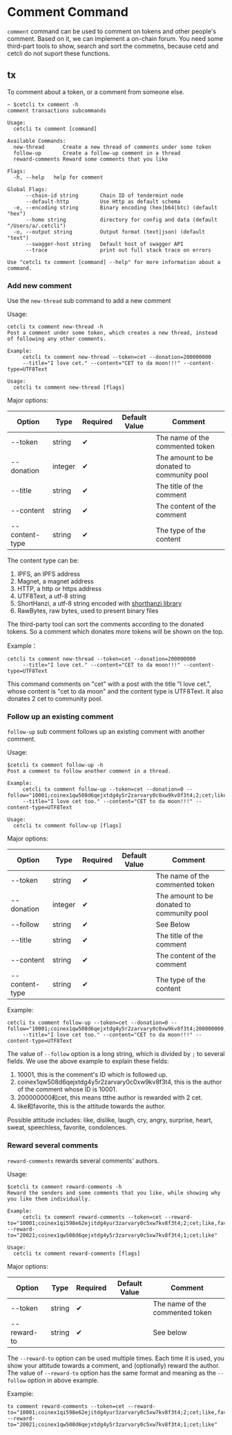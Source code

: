 # Comment Command

`comment` command can be used to comment on tokens and other people's comment. Based on it, we can implement a on-chain forum. You need some third-part tools to show, search and sort the commetns, because cetd and cetcli do not suport these functions.

## tx

To comment about a token, or a comment from someone else.

```
~ $cetcli tx comment -h
comment transactions subcommands

Usage:
  cetcli tx comment [command]

Available Commands:
  new-thread      Create a new thread of comments under some token
  follow-up       Create a follow-up comment in a thread
  reward-comments Reward some comments that you like

Flags:
  -h, --help   help for comment

Global Flags:
      --chain-id string       Chain ID of tendermint node
      --default-http          Use Http as default schema
  -e, --encoding string       Binary encoding (hex|b64|btc) (default "hex")
      --home string           directory for config and data (default "/Users/a/.cetcli")
  -o, --output string         Output format (text|json) (default "text")
      --swagger-host string   Default host of swagger API
      --trace                 print out full stack trace on errors

Use "cetcli tx comment [command] --help" for more information about a command.
```

### Add new comment

Use the `new-thread` sub command to add a new comment

Usage:

```
cetcli tx comment new-thread -h
Post a comment under some token, which creates a new thread, instead of following any other comments.

Example: 
	 cetcli tx comment new-thread --token=cet --donation=200000000 
	 --title="I love cet." --content="CET to da moon!!!" --content-type=UTF8Text

Usage:
  cetcli tx comment new-thread [flags]
```

Major options:

| Option           | Type             | Required | Default Value | Comment                       |
| ---------------- | ---------------- | -------- | ------------- | ------------------------------  |
| --token          | string           | ✔        |        | The name of the commented token       |
| --donation       | integer          | ✔        |        | The amount to be donated to community pool |
| --title          | string           | ✔        |        | The title of the comment    |
| --content        | string           | ✔        |        | The content of the comment    |
| --content-type   | string           | ✔        |        | The type of the content               |

The content type can be:
1. IPFS, an IPFS address
2. Magnet, a magnet address
3. HTTP, a http or https address
4. UTF8Text, a utf-8 string
5. ShortHanzi, a utf-8 string encoded with [shorthanzi library](https://github.com/coinexchain/shorthanzi)
6. RawBytes, raw bytes, used to present binary files

The third-party tool can sort the comments according to the donated tokens. So a comment which donates more tokens will be shown on the top.

Example：

```
cetcli tx comment new-thread --token=cet --donation=200000000
	 --title="I love cet." --content="CET to da moon!!!" --content-type=UTF8Text
```

This command comments on "cet" with a post with the title "I love cet.", whose content is "cet to da moon" and the content type is UTF8Text. It also donates 2 cet to community pool.

### Follow up an existing comment

`follow-up` sub comment follows up an existing comment with another comment.

Usage:

```
$cetcli tx comment follow-up -h
Post a comment to follow another comment in a thread.

Example: 
	 cetcli tx comment follow-up --token=cet --donation=0 --follow="10001;coinex1qw508d6qejxtdg4y5r2zarvary0c0xw9kv8f3t4;2;cet;like,favorite"
	 --title="I love cet too." --content="CET to da moon!!!" --content-type=UTF8Text

Usage:
  cetcli tx comment follow-up [flags]
```

Major options:

| Option           | Type             | Required | Default Value | Comment                       |
| ---------------- | ---------------- | -------- | ------------- | ------------------------------  |
| --token          | string           | ✔        |        | The name of the commented token       |
| --donation       | integer          | ✔        |        | The amount to be donated to community pool |
| --follow         | string           | ✔        |        | See Below               |
| --title          | string           | ✔        |        | The title of the comment    |
| --content        | string           | ✔        |        | The content of the comment    |
| --content-type   | string           | ✔        |        | The type of the content               |

Example:

```
cetcli tx comment follow-up --token=cet --donation=0 --follow="10001;coinex1qw508d6qejxtdg4y5r2zarvary0c0xw9kv8f3t4;200000000;cet;like,favorite"
	 --title="I love cet too." --content="CET to da moon!!!" --content-type=UTF8Text

```

The value of `--follow` option is a long string, which is divided by `;` to several fields. We use the above example to explain these fields:

1. 10001, this is the comment's ID which is followed up.
2. coinex1qw508d6qejxtdg4y5r2zarvary0c0xw9kv8f3t4, this is the author of the comment whose ID is 10001.
3. 200000000和cet, this means ttthe author is rewarded with 2 cet.
4. like和favorite, this is the attitude towards the author.

Possible attitude includes: like, dislike, laugh, cry, angry, surprise, heart, sweat, speechless, favorite, condolences.

### Reward several comments

`reward-comments` rewards several comments' authors.

Usage:

```
$cetcli tx comment reward-comments -h
Reward the senders and some comments that you like, while showing why you like them individually.

Example: 
	 cetcli tx comment reward-comments --token=cet --reward-to="10001;coinex1qi598e62ejitdg4yur3zarvary0c5xw7kv8f3t4;2;cet;like,favorite" --reward-to="20021;coinex1qw508d6qejxtdg4y5r3zarvary0c5xw7kv8f3t4;1;cet;like"

Usage:
  cetcli tx comment reward-comments [flags]
```

Major options:

| Option           | Type             | Required | Default Value | Comment                       |
| ---------------- | ---------------- | -------- | ------------- | ------------------------------  |
| --token          | string           | ✔        |        | The name of the commented token       |
| --reward-to      | string           | ✔        |        | See below |

The `--reward-to` option can be used multiple times. Each time it is used, you show your attitude towards a comment, and (optionally) reward the author. The value of `--reward-to` option has the same format and meaning as the `--follow` option in above example.

Example:

```
tx comment reward-comments --token=cet --reward-to="10001;coinex1qi598e62ejitdg4yur3zarvary0c5xw7kv8f3t4;2;cet;like,favorite" --reward-to="20021;coinex1qw508d6qejxtdg4y5r3zarvary0c5xw7kv8f3t4;1;cet;like"
```


